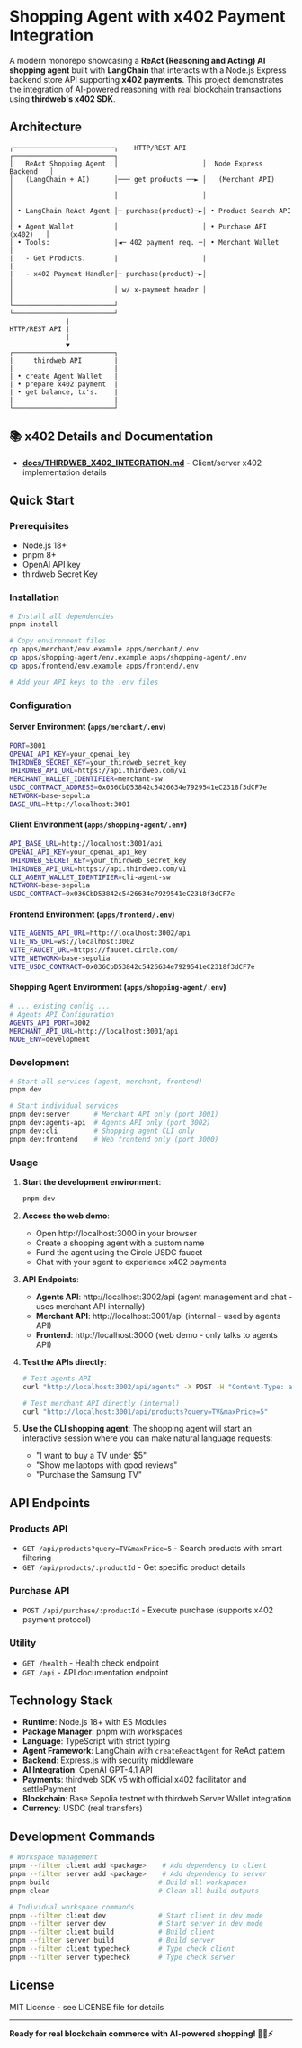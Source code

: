 # Shopping Agent with x402 Payment Integration

A modern monorepo showcasing a **ReAct (Reasoning and Acting) AI shopping agent** built with **LangChain** that interacts with a Node.js Express backend store API supporting **x402 payments**. This project demonstrates the integration of AI-powered reasoning with real blockchain transactions using **thirdweb's x402 SDK**.

## Architecture

```
┌─────────────────────────┐    HTTP/REST API    ┌─────────────────────────┐
│   ReAct Shopping Agent  │                     │  Node Express Backend   │
│   (LangChain + AI)      │─── get products ──► │   (Merchant API)        │
│                         │                     │                         │
│ • LangChain ReAct Agent │─ purchase(product)─►│ • Product Search API    │
│ • Agent Wallet          │                     │ • Purchase API (x402)   │
│ • Tools:                |◄─ 402 payment req. ─| • Merchant Wallet       | 
|   - Get Products.       |                     |                         |
|   - x402 Payment Handler│─ purchase(product)─►│                         │
│                         │ w/ x-payment header │                         │
└─────────────────────────┘                     └─────────────────────────┘
              |
HTTP/REST API |
              |
              ▼
┌─────────────────────────┐ 
|     thirdweb API        |
|                         |
| • create Agent Wallet   |
| • prepare x402 payment  |
| • get balance, tx's.    |
|                         |
└─────────────────────────┘
```
## 📚 x402 Details and Documentation

- **[docs/THIRDWEB_X402_INTEGRATION.md](./docs/THIRDWEB_X402_INTEGRATION.md)** - Client/server x402 implementation details

## Quick Start

### Prerequisites

- Node.js 18+
- pnpm 8+
- OpenAI API key
- thirdweb Secret Key

### Installation

```bash
# Install all dependencies
pnpm install

# Copy environment files
cp apps/merchant/env.example apps/merchant/.env
cp apps/shopping-agent/env.example apps/shopping-agent/.env
cp apps/frontend/env.example apps/frontend/.env

# Add your API keys to the .env files
```

### Configuration

#### Server Environment (`apps/merchant/.env`)
```bash
PORT=3001
OPENAI_API_KEY=your_openai_key
THIRDWEB_SECRET_KEY=your_thirdweb_secret_key
THIRDWEB_API_URL=https://api.thirdweb.com/v1
MERCHANT_WALLET_IDENTIFIER=merchant-sw
USDC_CONTRACT_ADDRESS=0x036CbD53842c5426634e7929541eC2318f3dCF7e
NETWORK=base-sepolia
BASE_URL=http://localhost:3001
```

#### Client Environment (`apps/shopping-agent/.env`)
```bash
API_BASE_URL=http://localhost:3001/api
OPENAI_API_KEY=your_openai_api_key
THIRDWEB_SECRET_KEY=your_thirdweb_secret_key
THIRDWEB_API_URL=https://api.thirdweb.com/v1
CLI_AGENT_WALLET_IDENTIFIER=cli-agent-sw
NETWORK=base-sepolia
USDC_CONTRACT=0x036CbD53842c5426634e7929541eC2318f3dCF7e
```

#### Frontend Environment (`apps/frontend/.env`)
```bash
VITE_AGENTS_API_URL=http://localhost:3002/api
VITE_WS_URL=ws://localhost:3002
VITE_FAUCET_URL=https://faucet.circle.com/
VITE_NETWORK=base-sepolia
VITE_USDC_CONTRACT=0x036CbD53842c5426634e7929541eC2318f3dCF7e
```

#### Shopping Agent Environment (`apps/shopping-agent/.env`)
```bash
# ... existing config ...
# Agents API Configuration
AGENTS_API_PORT=3002
MERCHANT_API_URL=http://localhost:3001/api
NODE_ENV=development
```

### Development

```bash
# Start all services (agent, merchant, frontend)
pnpm dev

# Start individual services
pnpm dev:server      # Merchant API only (port 3001)
pnpm dev:agents-api  # Agents API only (port 3002)
pnpm dev:cli         # Shopping agent CLI only
pnpm dev:frontend    # Web frontend only (port 3000)
```

### Usage

1. **Start the development environment**:
   ```bash
   pnpm dev
   ```

2. **Access the web demo**:
   - Open http://localhost:3000 in your browser
   - Create a shopping agent with a custom name
   - Fund the agent using the Circle USDC faucet
   - Chat with your agent to experience x402 payments

3. **API Endpoints**:
   - **Agents API**: http://localhost:3002/api (agent management and chat - uses merchant API internally)
   - **Merchant API**: http://localhost:3001/api (internal - used by agents API)
   - **Frontend**: http://localhost:3000 (web demo - only talks to agents API)

4. **Test the APIs directly**:
   ```bash
   # Test agents API
   curl "http://localhost:3002/api/agents" -X POST -H "Content-Type: application/json" -d '{"name":"TestAgent"}'
   
   # Test merchant API directly (internal)
   curl "http://localhost:3001/api/products?query=TV&maxPrice=5"
   ```

4. **Use the CLI shopping agent**:
   The shopping agent will start an interactive session where you can make natural language requests:
   - "I want to buy a TV under $5"
   - "Show me laptops with good reviews"  
   - "Purchase the Samsung TV"

## API Endpoints

### Products API
- `GET /api/products?query=TV&maxPrice=5` - Search products with smart filtering
- `GET /api/products/:productId` - Get specific product details

### Purchase API
- `POST /api/purchase/:productId` - Execute purchase (supports x402 payment protocol)

### Utility
- `GET /health` - Health check endpoint
- `GET /api` - API documentation endpoint

## Technology Stack

- **Runtime**: Node.js 18+ with ES Modules
- **Package Manager**: pnpm with workspaces  
- **Language**: TypeScript with strict typing
- **Agent Framework**: LangChain with `createReactAgent` for ReAct pattern
- **Backend**: Express.js with security middleware
- **AI Integration**: OpenAI GPT-4.1 API
- **Payments**: thirdweb SDK v5 with official x402 facilitator and settlePayment
- **Blockchain**: Base Sepolia testnet with thirdweb Server Wallet integration
- **Currency**: USDC (real transfers)

## Development Commands

```bash
# Workspace management
pnpm --filter client add <package>    # Add dependency to client
pnpm --filter server add <package>    # Add dependency to server
pnpm build                           # Build all workspaces
pnpm clean                           # Clean all build outputs

# Individual workspace commands
pnpm --filter client dev             # Start client in dev mode
pnpm --filter server dev             # Start server in dev mode
pnpm --filter client build           # Build client
pnpm --filter server build           # Build server
pnpm --filter client typecheck       # Type check client
pnpm --filter server typecheck       # Type check server
```

## License

MIT License - see LICENSE file for details

---

**Ready for real blockchain commerce with AI-powered shopping! 🤖💎⚡**